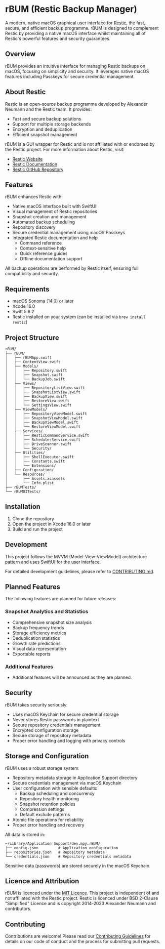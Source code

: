 # rBUM (Restic Backup Manager)

A modern, native macOS graphical user interface for [Restic](https://restic.net/), the fast, secure, and efficient backup programme. rBUM is designed to complement Restic by providing a native macOS interface whilst maintaining all of Restic's powerful features and security guarantees.

## Overview

rBUM provides an intuitive interface for managing Restic backups on macOS, focusing on simplicity and security. It leverages native macOS features including Passkeys for secure credential management.

## About Restic

Restic is an open-source backup programme developed by Alexander Neumann and the Restic team. It provides:
- Fast and secure backup solutions
- Support for multiple storage backends
- Encryption and deduplication
- Efficient snapshot management

rBUM is a GUI wrapper for Restic and is not affiliated with or endorsed by the Restic project. For more information about Restic, visit:
- [Restic Website](https://restic.net/)
- [Restic Documentation](https://restic.readthedocs.io/)
- [Restic GitHub Repository](https://github.com/restic/restic)

## Features

rBUM enhances Restic with:
- Native macOS interface built with SwiftUI
- Visual management of Restic repositories
- Snapshot creation and management
- Automated backup scheduling
- Repository discovery
- Secure credential management using macOS Passkeys
- Integrated Restic documentation and help
  - Command reference
  - Context-sensitive help
  - Quick reference guides
  - Offline documentation support

All backup operations are performed by Restic itself, ensuring full compatibility and security.

## Requirements

- macOS Sonoma (14.0) or later
- Xcode 16.0
- Swift 5.9.2
- Restic installed on your system (can be installed via `brew install restic`)

## Project Structure

```
rBUM/
├── rBUM/
│   ├── rBUMApp.swift
│   ├── ContentView.swift
│   ├── Models/
│   │   ├── Repository.swift
│   │   ├── Snapshot.swift
│   │   └── BackupJob.swift
│   ├── Views/
│   │   ├── RepositoryListView.swift
│   │   ├── SnapshotListView.swift
│   │   ├── BackupView.swift
│   │   ├── RestoreView.swift
│   │   └── SettingsView.swift
│   ├── ViewModels/
│   │   ├── RepositoryViewModel.swift
│   │   ├── SnapshotViewModel.swift
│   │   ├── BackupViewModel.swift
│   │   └── RestoreViewModel.swift
│   ├── Services/
│   │   ├── ResticCommandService.swift
│   │   ├── SchedulerService.swift
│   │   ├── DriveScanner.swift
│   │   └── Security/
│   ├── Utilities/
│   │   ├── ShellExecutor.swift
│   │   ├── Constants.swift
│   │   └── Extensions/
│   ├── Configuration/
│   └── Resources/
│       ├── Assets.xcassets
│       └── Info.plist
├── rBUMTests/
└── rBUMUITests/
```

## Installation

1. Clone the repository
2. Open the project in Xcode 16.0 or later
3. Build and run the project

## Development

This project follows the MVVM (Model-View-ViewModel) architecture pattern and uses SwiftUI for the user interface.

For detailed development guidelines, please refer to [CONTRIBUTING.md](CONTRIBUTING.md).

## Planned Features

The following features are planned for future releases:

### Snapshot Analytics and Statistics
- Comprehensive snapshot size analysis
- Backup frequency trends
- Storage efficiency metrics
- Deduplication statistics
- Growth rate predictions
- Visual data representation
- Exportable reports

### Additional Features
- Additional features will be announced as they are planned.

## Security

rBUM takes security seriously:
- Uses macOS Keychain for secure credential storage
- Never stores Restic passwords in plaintext
- Secure repository credentials management
- Encrypted configuration storage
- Secure storage of repository metadata
- Proper error handling and logging with privacy controls

## Storage and Configuration

rBUM uses a robust storage system:
- Repository metadata storage in Application Support directory
- Secure credentials management via macOS Keychain
- User configuration with sensible defaults:
  - Backup scheduling and concurrency
  - Repository health monitoring
  - Snapshot retention policies
  - Compression settings
  - Default exclude patterns
- Atomic file operations for reliability
- Proper error handling and recovery

All data is stored in:
```
~/Library/Application Support/dev.mpy.rBUM/
├── config.json         # Application configuration
├── repositories.json   # Repository metadata
└── credentials.json    # Repository credentials metadata
```

Sensitive data (passwords) are stored securely in the macOS Keychain.

## Licence and Attribution

rBUM is licenced under the [MIT Licence](LICENSE). This project is independent of and not affiliated with the Restic project. Restic is licenced under BSD 2-Clause "Simplified" Licence and is copyright 2014-2023 Alexander Neumann and contributors.

## Contributing

Contributions are welcome! Please read our [Contributing Guidelines](CONTRIBUTING.md) for details on our code of conduct and the process for submitting pull requests.
